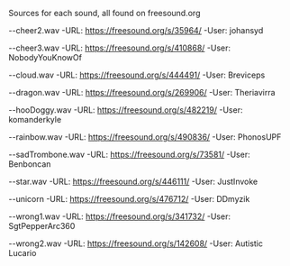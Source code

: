 Sources for each sound, all found on freesound.org

--cheer2.wav
    -URL: https://freesound.org/s/35964/
    -User: johansyd

--cheer3.wav
    -URL: https://freesound.org/s/410868/
    -User: NobodyYouKnowOf

--cloud.wav
    -URL: https://freesound.org/s/444491/
    -User: Breviceps

--dragon.wav
    -URL: https://freesound.org/s/269906/
    -User: Theriavirra

--hooDoggy.wav
    -URL: https://freesound.org/s/482219/
    -User: komanderkyle

--rainbow.wav
    -URL: https://freesound.org/s/490836/
    -User: PhonosUPF

--sadTrombone.wav
    -URL: https://freesound.org/s/73581/
    -User: Benboncan

--star.wav
    -URL: https://freesound.org/s/446111/
    -User: JustInvoke

--unicorn
    -URL: https://freesound.org/s/476712/
    -User: DDmyzik

--wrong1.wav
    -URL: https://freesound.org/s/341732/
    -User: SgtPepperArc360

--wrong2.wav
    -URL: https://freesound.org/s/142608/
    -User: Autistic Lucario